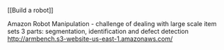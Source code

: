 [[Build a robot]]

Amazon Robot Manipulation - challenge of dealing with large scale item sets
3 parts: segmentation, identification and defect detection
http://armbench.s3-website-us-east-1.amazonaws.com/